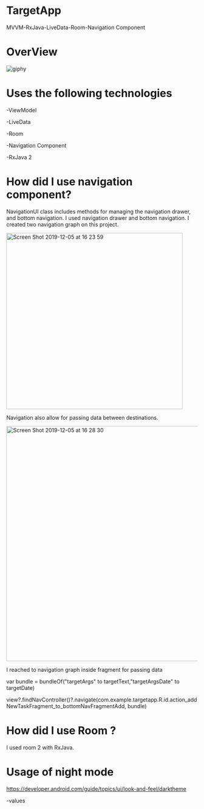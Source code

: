 # TargetApp
MVVM-RxJava-LiveData-Room-Navigation Component

# OverView
![giphy](https://user-images.githubusercontent.com/6108274/70237754-eb55bb00-1778-11ea-8dcf-855d20dd34db.gif)

 # Uses the following technologies
-ViewModel
  
-LiveData
  
-Room
  
-Navigation Component
  
-RxJava 2
  
  
  # How did I use navigation component?
  
  
NavigationUI class  includes methods for  managing  the navigation drawer, and bottom navigation.
I used navigation drawer and bottom navigation.
I created  two navigation graph on this project.
  
  <img width="464" alt="Screen Shot 2019-12-05 at 16 23 59" src="https://user-images.githubusercontent.com/6108274/70244178-f57db680-1784-11ea-983d-35d75bb29ef5.png">
  
  Navigation also allow for passing data between destinations.
  
 
<img width="619" alt="Screen Shot 2019-12-05 at 16 28 30" src="https://user-images.githubusercontent.com/6108274/70244233-0dedd100-1785-11ea-96a0-2da5158cb735.png">
 

I reached to navigation graph inside fragment for passing data

var bundle = bundleOf("targetArgs" to targetText,"targetArgsDate" to targetDate)
                             
view?.findNavController()?.navigate(com.example.targetapp.R.id.action_addNewTaskFragment_to_bottomNavFragmentAdd, bundle)
                
  
  
# How did I use Room ?
   
I used room 2 with RxJava.
  
  
  
  
  
# Usage of  night mode 
  
https://developer.android.com/guide/topics/ui/look-and-feel/darktheme



-values
  
  
<style name="AppTheme" parent="Theme.AppCompat.Light.DarkActionBar">
 
 
-values-night
 
<style name="AppTheme" parent="Theme.AppCompat.DayNight.DarkActionBar">
  

<img width="695" alt="Screen Shot 2019-12-05 at 17 26 05" src="https://user-images.githubusercontent.com/6108274/70243846-72f4f700-1784-11ea-93b0-06a6c0c84abe.png">



I created two values folder for this project.
Each folder inside color themes dimens and style XML file.
it can obtain the dark theme on Android 10  which supported night mode supported. 
Besides, it can change inside application settings dark theme.
 

  
  
  
  
  
  
  
  
  
 

